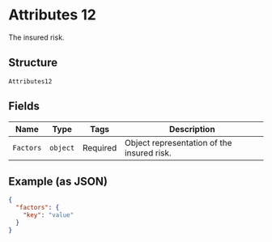 
# Attributes 12

The insured risk.

## Structure

`Attributes12`

## Fields

| Name | Type | Tags | Description |
|  --- | --- | --- | --- |
| `Factors` | `object` | Required | Object representation of the insured risk. |

## Example (as JSON)

```json
{
  "factors": {
    "key": "value"
  }
}
```

